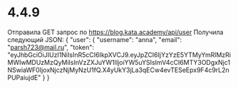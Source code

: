 # 4.4.9
Отправила GET запрос по https://blog.kata.academy/api/user
Получила следующий JSON: {
    "user": {
        "username": "anna",
        "email": "parsh723@mail.ru",
        "token": "eyJhbGciOiJIUzI1NiIsInR5cCI6IkpXVCJ9.eyJpZCI6IjYzYzE5YTMyYmRlMzRiMWIwMDUzMzQyMiIsInVzZXJuYW1lIjoiYW5uYSIsImV4cCI6MTY3ODgxNjc1NSwiaWF0IjoxNjczNjMyNzU1fQ.X4yUkY3jLa3qECw4evTESeEpx9F4c9rL2nPUPaiujdE"
    }
}
